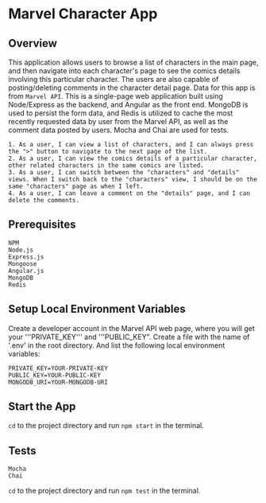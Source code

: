 # Marvel Character App

## Overview

This application allows users to browse a list of characters in the main page, and then navigate into each character's page to see the comics details involving this particular character. The users are also capable of posting/deleting comments in the character detail page. Data for this app is from ```Marvel API```.
This is a single-page web application built using Node/Express as the backend, and Angular as the front end. MongoDB is used to persist the form data, and Redis is utilized to cache the most recently requested data by user from the Marvel API, as well as the comment data posted by users. Mocha and Chai are used for tests.

```
1. As a user, I can view a list of characters, and I can always press the ">" button to navigate to the next page of the list.
2. As a user, I can view the comics details of a particular character, other related characters in the same comics are listed.
3. As a user, I can switch between the "characters" and "details" views. When I switch back to the "characters" view, I should be on the same "characters" page as when I left.
4. As a user, I can leave a comment on the "details" page, and I can delete the comments.
```
## Prerequisites
```
NPM
Node.js
Express.js
Mongoose
Angular.js
MongoDB
Redis
```

## Setup Local Environment Variables

Create a developer account in the Marvel API web page, where you will get your '''PRIVATE_KEY''' and '''PUBLIC_KEY". Create a file with the name of '.env' in the root directory. And list the following local environment variables:
```
PRIVATE_KEY=YOUR-PRIVATE-KEY
PUBLIC_KEY=YOUR-PUBLIC-KEY
MONGODB_URI=YOUR-MONGODB-URI

```

## Start the App

`cd` to the project directory and run `npm start` in the terminal.

## Tests
```
Mocha
Chai
```
`cd` to the project directory and run `npm test` in the terminal.
